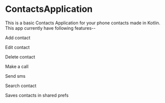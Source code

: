 # ContactsApplication

This is a basic Contacts Application for your phone contacts made in Kotlin.
This app currently have following features--

Add contact

Edit contact

Delete contact

Make a call

Send sms

Search contact

Saves contacts in shared prefs

